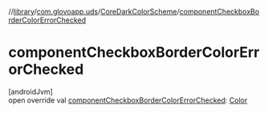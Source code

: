 //[library](../../../index.md)/[com.glovoapp.uds](../index.md)/[CoreDarkColorScheme](index.md)/[componentCheckboxBorderColorErrorChecked](component-checkbox-border-color-error-checked.md)

# componentCheckboxBorderColorErrorChecked

[androidJvm]\
open override val [componentCheckboxBorderColorErrorChecked](component-checkbox-border-color-error-checked.md): [Color](https://developer.android.com/reference/kotlin/androidx/compose/ui/graphics/Color.html)
